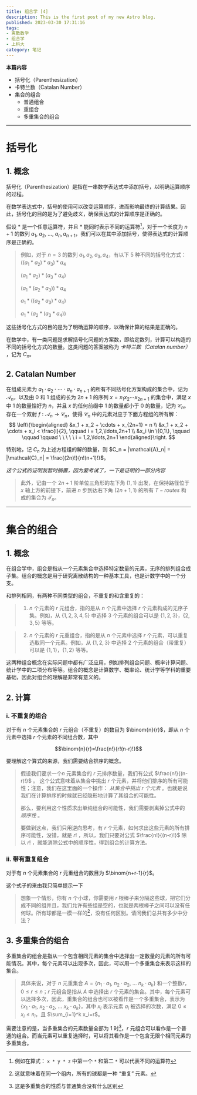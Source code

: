 ```yaml
---
title: 组合学 [4]
description: This is the first post of my new Astro blog.
published: 2023-03-30 17:31:16
tags:
- 离散数学
- 组合学
- 上科大
category: 笔记
---
```


**本篇内容**
- 括号化（Parenthesization）
- 卡特兰数（Catalan Number）
- 集合的组合
  - 普通组合
  - 重组合
  - 多重集合的组合

<!--more-->

---


# 括号化
## 1. 概念
括号化（Parenthesization）是指在一串数学表达式中添加括号，以明确运算顺序的过程。

在数学表达式中，括号的使用可以改变运算顺序，进而影响最终的计算结果。因此，括号化的目的是为了避免歧义，确保表达式的计算顺序是正确的。

假设 $*$ 是一个任意运算符，并且 $*$ 能同时表示不同的运算符[^1]，对于一个长度为 $n+1$ 的数列 $a_1,\ a_2,\ \dots,\ a_n, a_{n+1}$，我们可以在其中添加括号，使得表达式的计算顺序是正确的。

>例如，对于 $n = 3$ 的数列 $a_1, a_2, a_3, a_4$，有以下 $5$ 种不同的括号化方式：
>$((a_1 \ast a_2) \ast a_3) \ast a_4$
>
>$(a_1 \ast a_2) \ast (a_3 \ast a_4)$
>
>$(a_1 \ast (a_2 \ast a_3)) \ast a_4$
>
>$a_1 \ast ((a_2 \ast a_3) \ast a_4)$
>
>$a_1 \ast (a_2 \ast (a_3 \ast a_4))$

这些括号化方式的目的是为了明确运算的顺序，以确保计算的结果是正确的。

在数学中，有一类问题是求解括号化问题的方案数，即给定数列，计算可以构造的不同的括号化方式的数量。这类问题的答案被称为 *卡特兰数（Catalan number）* ，记为 $C_n$。

[^1]: 例如在算式： ` x * y * z ` 中第一个 `*` 和第二 `*` 可以代表不同的运算符

## 2. Catalan Number

在组成元素为 $a_1 \cdot a_2 \cdot \cdots \cdot a_n \cdot a_{n+1}$ 的所有不同括号化方案构成的集合中，记为 $\mathcal{A}_n$，以及由 $0$ 和 $1$ 组成的长为 $2n+1$ 的序列 $x = x_1x_2 \cdots x_{2n+1}$ 的集合中，满足 $x$ 中 $1$ 的数量恰好为 $n$，并且 $x$ 的任何前缀中 $1$ 的数量都小于 $0$ 的数量，记为 $\mathcal{C}_n$。存在一个双射 $f: \mathcal{A}_n \rightarrow \mathcal{C}_n$，使得 $\mathcal{C}_n$ 中的元素对应于下面方程组的所有解：
$$
\left\{\begin{aligned} &x_1 + x_2 + \cdots + x_{2n+1} = n \\ 
&x_1 + x_2 + \cdots + x_i < \frac{i}{2}, \qquad i = 1,2,\ldots,2n+1 \\
&x_i \in \{0,1\}, \qquad \qquad \qquad \ \ \ \ \   i = 1,2,\ldots,2n+1 \end{aligned}\right.
$$

特别地，记 $C_n$ 为上述方程组的解的数量，则 $C_n = |\mathcal{A}_n| = |\mathcal{C}_n| = \frac{(2n)!}{n!(n+1)!}$。

*这个公式的证明我暂时搁置，因为要考试了，一下是证明的一部分内容*
>此外，记由一个 $2n+1$ 阶单位三角形的左下角 $(1,1)$ 出发，在保持路径位于 $x$ 轴上方的前提下，前进 $n$ 步到达右下角 $(2n+1,1)$ 的所有 $T-routes$ 构成的集合为 $\mathcal{T}_n$。


---

# 集合的组合
## 1. 概念
在组合学中，组合是指从一个元素集合中选择特定数量的元素，无序的排列组合成子集。组合的概念是用于研究离散结构的一种基本工具，也是计数学中的一个分支。

和排列相同，有两种不同类型的组合，不重复的和含重复的：

>1.  $n$ 个元素的 $r$ 元组合，指的是从 $n$ 个元素中选择 $r$ 个元素构成的无序子集。例如，从 $\{1,2,3,4,5\}$ 中选择 $3$ 个元素的组合可以是 $\{1,2,3\}$，$\{2,3,5\}$ 等等。
>

>2.  $n$ 个元素的 $r$ 元重组合，指的是从 $n$ 个元素中选择 $r$ 个元素，可以重复选取同一个元素。例如，从 $\{1,2,3\}$ 中选择 $2$ 个元素的组合（带重复）可以是 $\{1,1\}$，$\{1,2\}$ 等等。


这两种组合概念在实际问题中都有广泛应用，例如排列组合问题、概率计算问题、统计学中的二项分布等等。组合的概念是计算数学、概率论、统计学等学科的重要基础，因此对组合的理解是非常有意义的。

## 2. 计算

### i. 不重复的组合
对于有 $n$ 个元素集合的 $r$ 元组合（不重复）的数目为 $\binom{n}{r}$，即从 $n$ 个元素中选择 $r$ 个元素的不同组合数，其中

$$\binom{n}{r}=\frac{n!}{r!(n-r)!}$$

要理解这个算式的来源，我们需要结合排序的概念。
>假设我们要求一个$n$ 元素集合的 $r$ 元排序数量，我们有公式 $\frac{n!}{(n-r)!}$ 。
>这个公式意味着从集合中挑出 $r$ 个元素，并将他们排序的所有可能性；注意，我们在这里面的一个操作： *从集合中挑出 $r$ 个元素* 。也就是说我们在计算排序的时候就已经隐形地计算了其组合的可能性。
>
>那么，要利用这个性质求出单纯组合的可能性，我们需要剥离掉公式中的 *顺序性* 。
>
>要做到这点，我们只用逆向思考，有 $r$ 个元素，如何求出这些元素的所有排序可能性，没错，就是 $r!$ ，所以，我们只要对公式 $\frac{n!}{(n-r)!}$ 除以  $r!$ ，就能消除公式中的顺序性，得到组合的计算方法。


### ii. 带有重复组合
对于有 $n$ 个元素集合的 $r$ 元重组合的数目为 $\binom{n+r-1}{r}$。

这个式子的来由我只简单提示一下
>想象一个情形，你有 $n$ 个小球，你需要用 $r$ 根棒子来分隔这些球，把它们分成不同的组并且，我们允许有些组是空的，也就是两根棒子之间可以没有任何球。所有球都是一模一样的[^2]，没有任何区别。请问我们总共有多少中分法？

[^2]: 这就意味着在同一个组内，所有的球都是一种 “重复” 元素。


## 3. 多重集合的组合
多重集合的组合是指从一个包含相同元素的集合中选择出一定数量的元素的所有可能情况。其中，每个元素可以出现多次，因此，可以用一个多重集合来表示这样的集合。

>具体来说，对于 $n$ 元重集合 $A=\{n_1\cdot a_1,\ n_2\cdot a_2,\ \ldots\  n_k\cdot a_k\}$ 和一个整数$r$，$0\leq r\leq n$；$r$ 元组合是指从 $A$ 中选择出 $r$ 个元素的集合。其中，每个元素可以选择多次，因此，重集合的组合也可以被看作是一个多重集合，表示为 $\{x_1\cdot a_1,\ x_2\cdot a_2,\ \ldots\ x_k\cdot a_k\}$，其中 $x_i$ 表示元素 $a_i$ 被选择的次数，满足 $0\leq x_i\leq n_i$，且 $\sum_{i=1}^k x_i=r$。

需要注意的是，当多重集合的元素数量全部为 $1$ 时[^3]，$r$ 元组合可以看作是一个普通的组合。而当元素可以重复选择时，可以将其看作是一个包含无限个相同元素的多重集合。


[^3]: 这是多重集合的性质与普通集合没有什么区别

